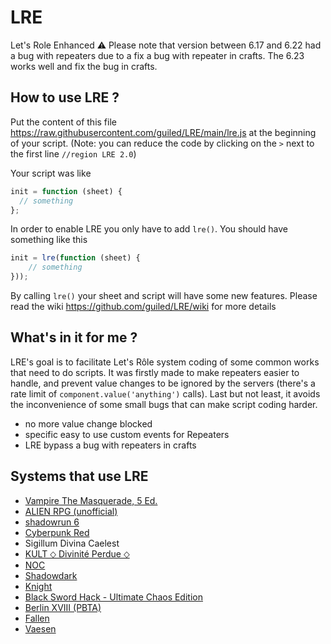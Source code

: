# LRE

Let's Role Enhanced
⚠ Please note that version between 6.17 and 6.22 had a bug with repeaters due to a fix a bug with repeater in crafts. The 6.23 works well and fix the bug in crafts.

## How to use LRE ?

Put the content of this file https://raw.githubusercontent.com/guiled/LRE/main/lre.js at the beginning of your script.
(Note: you can reduce the code by clicking on the `>` next to the first line `//region LRE 2.0`)

Your script was like

```js
init = function (sheet) {
  // something
};
```

In order to enable LRE you only have to add `lre()`. You should have something like this

```js
init = lre(function (sheet) {
    // something
}));
```

By calling `lre()` your sheet and script will have some new features. Please read the wiki https://github.com/guiled/LRE/wiki for more details

## What's in it for me ?

LRE's goal is to facilitate Let's Rôle system coding of some common works that need to do scripts. It was firstly made to make repeaters easier to handle, and prevent value changes to be ignored by the servers (there's a rate limit of `component.value('anything')` calls). Last but not least, it avoids the inconvenience of some small bugs that can make script coding harder.

- no more value change blocked
- specific easy to use custom events for Repeaters
- LRE bypass a bug with repeaters in crafts

## Systems that use LRE

- [Vampire The Masquerade, 5 Ed.](https://lets-role.com/system/vampire-the-masquerade-5-ed-5234)
- [ALIEN RPG (unofficial)](https://lets-role.com/system/alien-rpg-unofficial-2001)
- [shadowrun 6](https://lets-role.com/system/shadowrun-6-8150)
- [Cyberpunk Red](https://lets-role.com/system/cyberpunk-red-10661)
- Sigillum Divina Caelest
- [KULT ⬦ Divinité Perdue ⬦](https://lets-role.com/system/kult-divinite-perdue--15139)
- [NOC](https://lets-role.com/system/noc-18097)
- [Shadowdark](https://lets-role.com/system/shadowdark-18729)
- [Knight](https://lets-role.com/system/knight-970)
- [Black Sword Hack - Ultimate Chaos Edition](https://lets-role.com/system/black-sword-hack-ultimate-chaos-edition-18269)
- [Berlin XVIII (PBTA)](https://lets-role.com/system/berlin-xviii-pbta-21777)
- [Fallen](https://lets-role.com/system/fallen-21323)
- [Vaesen](https://lets-role.com/system/vaesen-21606)
